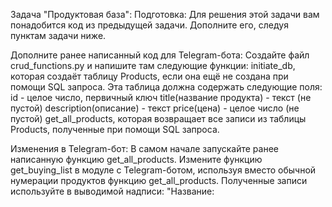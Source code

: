 Задача "Продуктовая база":
Подготовка:
Для решения этой задачи вам понадобится код из предыдущей задачи. Дополните его, следуя пунктам задачи ниже.

Дополните ранее написанный код для Telegram-бота:
Создайте файл crud_functions.py и напишите там следующие функции:
initiate_db, которая создаёт таблицу Products, если она ещё не создана при помощи SQL запроса. Эта таблица должна содержать следующие поля:
id - целое число, первичный ключ
title(название продукта) - текст (не пустой)
description(описание) - текст
price(цена) - целое число (не пустой)
get_all_products, которая возвращает все записи из таблицы Products, полученные при помощи SQL запроса.

Изменения в Telegram-бот:
В самом начале запускайте ранее написанную функцию get_all_products.
Измените функцию get_buying_list в модуле с Telegram-ботом, используя вместо обычной нумерации продуктов функцию get_all_products. Полученные записи используйте в выводимой надписи: "Название: <title> | Описание: <description> | Цена: <price>"
Перед запуском бота пополните вашу таблицу Products 4 или более записями для последующего вывода в чате Telegram-бота.

Пример результата выполнения программы:
Добавленные записи в таблицу Product и их отображение в Telegram-bot:
